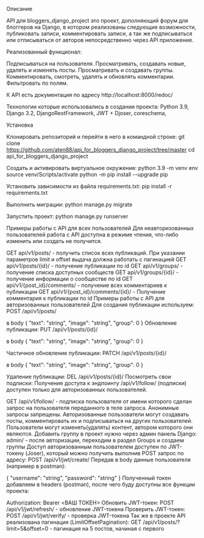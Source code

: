 Описание

API для bloggers_django_project это проект, дополняющий форум для блоггеров на Django, в котором реализованы следующие возможности, публиковать записи, комментировать записи, а так же подписываться или отписываться от авторов непосредственно через API приложение.

Реализованный функционал:

Подписываться на пользователя.
Просматривать, создавать новые, удалять и изменять посты.
Просматривать и создавать группы.
Комментировать, смотреть, удалять и обновлять комментарии.
Фильтровать по полям.

К API есть документация по адресу http://localhost:8000/redoc/

Технологии которые использовались в создании проекта:
Python 3.9,
Django 3.2,
DjangoRestFramework,
JWT + Djoser,
coreschema,

Установка

Клонировать репозиторий и перейти в него в командной строке:
git clone https://github.com/aten88/api_for_bloggers_django_project/tree/master
cd api_for_bloggers_django_project

Cоздать и активировать виртуальное окружение:
python 3.9 -m venv env
source venv/Scripts/activate
python -m pip install --upgrade pip

Установить зависимости из файла requirements.txt:
pip install -r requirements.txt

Выполнить миграции:
python manage.py migrate

Запустить проект:
python manage.py runserver

Примеры работы с API для всех пользователей
Для неавторизованных пользователей работа с API доступна в режиме чтения, что-либо изменить или создать не получится.

GET api/v1/posts/ - получить список всех публикаций.
При указании параметров limit и offset выдача должна работать с пагинацией
GET api/v1/posts/{id}/ - получение публикации по id
GET api/v1/groups/ - получение списка доступных сообществ
GET api/v1/groups/{id}/ - получение информации о сообществе по id
GET api/v1/{post_id}/comments/ - получение всех комментариев к публикации
GET api/v1/{post_id}/comments/{id}/ - Получение комментария к публикации по id
Примеры работы с API для авторизованных пользователей
Для создания публикации используем:
POST /api/v1/posts/

в body
{
"text": "string",
"image": "string",
"group": 0
}
Обновление публикации:
PUT /api/v1/posts/{id}/

в body
{
"text": "string",
"image": "string",
"group": 0
}

Частичное обновление публикации:
PATCH /api/v1/posts/{id}/

в body
{
"text": "string",
"image": "string",
"group": 0
}

Удаление публикации:
DEL /api/v1/posts/{id}/
Посмотреть свои подписки:
Получение доступа к эндпоинту /api/v1/follow/ (подписки) доступен только для авторизованных пользователей.

GET /api/v1/follow/ - подписка пользователя от имени которого сделан запрос
на пользователя переданного в теле запроса. Анонимные запросы запрещены.
Авторизованные пользователи могут создавать посты, комментировать их и подписываться на других пользователей.
Пользователи могут изменять(удалять) контент, автором которого они являются.
Добавить группу в проект нужно через админ панель Django:
admin/ - после авторизации, переходим в раздел Groups и создаем группы
Доступ авторизованным пользователем доступен по JWT-токену (Joser), который можно получить выполнив POST запрос по адресу:
POST /api/v1/jwt/create/
Передав в body данные пользователя (например в postman):

{
"username": "string",
"password": "string"
}
Полученный токен добавляем в headers (postman), после чего буду доступны все функции проекта:

Authorization: Bearer <ВАШ ТОКЕН>
Обновить JWT-токен:
POST /api/v1/jwt/refresh/ - обновление JWT-токена
Проверить JWT-токен:
POST /api/v1/jwt/verify/ - проверка JWT-токена
Так же в проекте API реализована пагинация (LimitOffsetPagination):
GET /api/v1/posts/?limit=5&offset=0 - пагинация на 5 постов, начиная с первого
